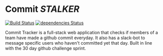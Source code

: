 # Commit *STALKER*
[![Build Status](https://travis-ci.org/tthoraldson/commit-stalker.svg?branch=master)](https://travis-ci.org/tthoraldson/commit-stalker) [![dependencies Status](https://david-dm.org/tthoraldson/commit-stalker/status.svg)](https://david-dm.org/tthoraldson/commit-stalker)

Commit Tracker is a full-stack web application that checks if members of a team have made a github commit everyday. It also has a slack-bot to message specific users who haven't committed yet that day. Built in line with the 30 day github challenge sprint.
